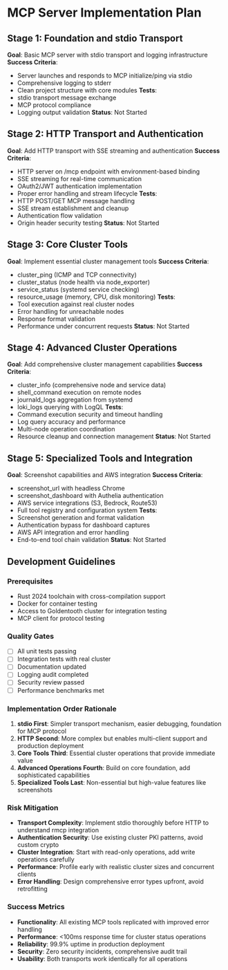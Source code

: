 # MCP Server Implementation Plan

## Stage 1: Foundation and stdio Transport
**Goal**: Basic MCP server with stdio transport and logging infrastructure
**Success Criteria**:
- Server launches and responds to MCP initialize/ping via stdio
- Comprehensive logging to stderr
- Clean project structure with core modules
**Tests**:
- stdio transport message exchange
- MCP protocol compliance
- Logging output validation
**Status**: Not Started

## Stage 2: HTTP Transport and Authentication
**Goal**: Add HTTP transport with SSE streaming and authentication
**Success Criteria**:
- HTTP server on /mcp endpoint with environment-based binding
- SSE streaming for real-time communication
- OAuth2/JWT authentication implementation
- Proper error handling and stream lifecycle
**Tests**:
- HTTP POST/GET MCP message handling
- SSE stream establishment and cleanup
- Authentication flow validation
- Origin header security testing
**Status**: Not Started

## Stage 3: Core Cluster Tools
**Goal**: Implement essential cluster management tools
**Success Criteria**:
- cluster_ping (ICMP and TCP connectivity)
- cluster_status (node health via node_exporter)
- service_status (systemd service checking)
- resource_usage (memory, CPU, disk monitoring)
**Tests**:
- Tool execution against real cluster nodes
- Error handling for unreachable nodes
- Response format validation
- Performance under concurrent requests
**Status**: Not Started

## Stage 4: Advanced Cluster Operations
**Goal**: Add comprehensive cluster management capabilities
**Success Criteria**:
- cluster_info (comprehensive node and service data)
- shell_command execution on remote nodes
- journald_logs aggregation from systemd
- loki_logs querying with LogQL
**Tests**:
- Command execution security and timeout handling
- Log query accuracy and performance
- Multi-node operation coordination
- Resource cleanup and connection management
**Status**: Not Started

## Stage 5: Specialized Tools and Integration
**Goal**: Screenshot capabilities and AWS integration
**Success Criteria**:
- screenshot_url with headless Chrome
- screenshot_dashboard with Authelia authentication
- AWS service integrations (S3, Bedrock, Route53)
- Full tool registry and configuration system
**Tests**:
- Screenshot generation and format validation
- Authentication bypass for dashboard captures
- AWS API integration and error handling
- End-to-end tool chain validation
**Status**: Not Started

## Development Guidelines

### Prerequisites
- Rust 2024 toolchain with cross-compilation support
- Docker for container testing
- Access to Goldentooth cluster for integration testing
- MCP client for protocol testing

### Quality Gates
- [ ] All unit tests passing
- [ ] Integration tests with real cluster
- [ ] Documentation updated
- [ ] Logging audit completed
- [ ] Security review passed
- [ ] Performance benchmarks met

### Implementation Order Rationale

1. **stdio First**: Simpler transport mechanism, easier debugging, foundation for MCP protocol
2. **HTTP Second**: More complex but enables multi-client support and production deployment
3. **Core Tools Third**: Essential cluster operations that provide immediate value
4. **Advanced Operations Fourth**: Build on core foundation, add sophisticated capabilities
5. **Specialized Tools Last**: Non-essential but high-value features like screenshots

### Risk Mitigation

- **Transport Complexity**: Implement stdio thoroughly before HTTP to understand rmcp integration
- **Authentication Security**: Use existing cluster PKI patterns, avoid custom crypto
- **Cluster Integration**: Start with read-only operations, add write operations carefully
- **Performance**: Profile early with realistic cluster sizes and concurrent clients
- **Error Handling**: Design comprehensive error types upfront, avoid retrofitting

### Success Metrics

- **Functionality**: All existing MCP tools replicated with improved error handling
- **Performance**: <100ms response time for cluster status operations
- **Reliability**: 99.9% uptime in production deployment
- **Security**: Zero security incidents, comprehensive audit trail
- **Usability**: Both transports work identically for all operations
